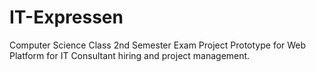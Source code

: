# IT-Expressen
Computer Science Class 2nd Semester Exam Project
Prototype for Web Platform for IT Consultant hiring and project management.
